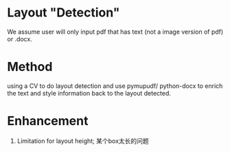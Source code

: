 
# Layout "Detection"
We assume user will only input pdf that has text (not a image version of pdf) or .docx.


# Method
using a CV to do layout detection and use pymupudf/ python-docx to enrich the text and style information back to the layout detected.


# Enhancement

1. Limitation for layout height; 某个box太长的问题
